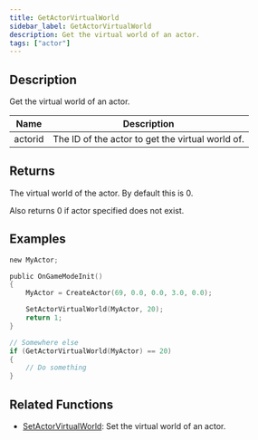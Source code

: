 ```yaml
---
title: GetActorVirtualWorld
sidebar_label: GetActorVirtualWorld
description: Get the virtual world of an actor.
tags: ["actor"]
---
```


<VersionWarn version='SA-MP 0.3.7' />

## Description

Get the virtual world of an actor.

| Name    | Description                                      |
| ------- | ------------------------------------------------ |
| actorid | The ID of the actor to get the virtual world of. |

## Returns

The virtual world of the actor. By default this is 0.

Also returns 0 if actor specified does not exist.

## Examples

```c
new MyActor;

public OnGameModeInit()
{
    MyActor = CreateActor(69, 0.0, 0.0, 3.0, 0.0);

    SetActorVirtualWorld(MyActor, 20);
    return 1;
}

// Somewhere else
if (GetActorVirtualWorld(MyActor) == 20)
{
    // Do something
}
```

## Related Functions

- [SetActorVirtualWorld](SetActorVirtualWorld): Set the virtual world of an actor.
